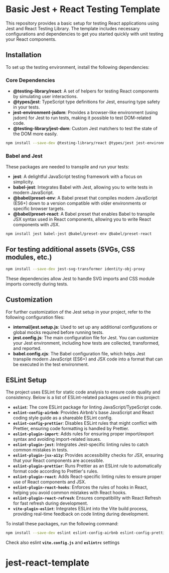# Basic Jest + React Testing Template

This repository provides a basic setup for testing React applications using Jest and React Testing Library. The template includes necessary configurations and dependencies to get you started quickly with unit testing your React components.

## Installation

To set up the testing environment, install the following dependencies:

### Core Dependencies

- **@testing-library/react**: A set of helpers for testing React components by simulating user interactions.
- **@types/jest**: TypeScript type definitions for Jest, ensuring type safety in your tests.
- **jest-environment-jsdom**: Provides a browser-like environment (using jsdom) for Jest to run tests, making it possible to test DOM-related code.
- **@testing-library/jest-dom**: Custom Jest matchers to test the state of the DOM more easily.

```bash
npm install --save-dev @testing-library/react @types/jest jest-environment-jsdom @testing-library/jest-dom
```

### Babel and Jest

These packages are needed to transpile and run your tests:

- **jest**: A delightful JavaScript testing framework with a focus on simplicity.
- **babel-jest**: Integrates Babel with Jest, allowing you to write tests in modern JavaScript.
- **@babel/preset-env**: A Babel preset that compiles modern JavaScript (ES6+) down to a version compatible with older environments or specific browser targets.
- **@babel/preset-react**: A Babel preset that enables Babel to transpile JSX syntax used in React components, allowing you to write React components with JSX.

```bash
npm install jest babel-jest @babel/preset-env @babel/preset-react
```

## For testing additional assets (SVGs, CSS modules, etc.)

```bash
npm install --save-dev jest-svg-transformer identity-obj-proxy
```

These dependencies allow Jest to handle SVG imports and CSS module imports correctly during tests.

## Customization

For further customization of the Jest setup in your project, refer to the following configuration files:

- **internal/jest.setup.js**: Used to set up any additional configurations or global mocks required before running tests.
- **jest.config.js**: The main configuration file for Jest. You can customize your Jest environment, including how tests are collected, transformed, and reported.
- **babel.config.cjs**: The Babel configuration file, which helps Jest transpile modern JavaScript (ES6+) and JSX code into a format that can be executed in the test environment.

## ESLint Setup

The project uses ESLint for static code analysis to ensure code quality and consistency. Below is a list of ESLint-related packages used in this project:

- **`eslint`**: The core ESLint package for linting JavaScript/TypeScript code.
- **`eslint-config-airbnb`**: Provides Airbnb's base JavaScript and React coding style guide as a shareable ESLint config.
- **`eslint-config-prettier`**: Disables ESLint rules that might conflict with Prettier, ensuring code formatting is handled by Prettier.
- **`eslint-plugin-import`**: Adds rules for ensuring proper import/export syntax and avoiding import-related issues.
- **`eslint-plugin-jest`**: Integrates Jest-specific linting rules to catch common mistakes in tests.
- **`eslint-plugin-jsx-a11y`**: Provides accessibility checks for JSX, ensuring that your React components are accessible.
- **`eslint-plugin-prettier`**: Runs Prettier as an ESLint rule to automatically format code according to Prettier's rules.
- **`eslint-plugin-react`**: Adds React-specific linting rules to ensure proper use of React components and JSX.
- **`eslint-plugin-react-hooks`**: Enforces the rules of hooks in React, helping you avoid common mistakes with React hooks.
- **`eslint-plugin-react-refresh`**: Ensures compatibility with React Refresh for fast refresh during development.
- **`vite-plugin-eslint`**: Integrates ESLint into the Vite build process, providing real-time feedback on code linting during development.

To install these packages, run the following command:

```bash
npm install --save-dev eslint eslint-config-airbnb eslint-config-prettier eslint-plugin-import eslint-plugin-jest eslint-plugin-jsx-a11y eslint-plugin-prettier eslint-plugin-react eslint-plugin-react-hooks eslint-plugin-react-refresh vite-plugin-eslint
```

Check also eslint **`vite.config.js`** and **`eslintrc`** settings
# jest-react-template
